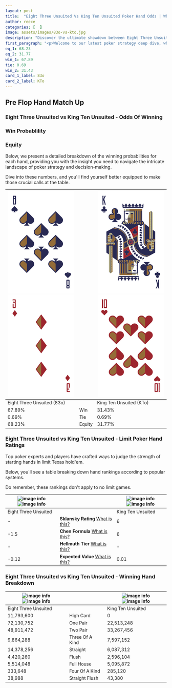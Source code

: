 ```yaml
---
layout: post
title:  "Eight Three Unsuited Vs King Ten Unsuited Poker Hand Odds | Which Is The Better Hand In Poker? A Complete Guide"
author: reece
categories: [  ]
image: assets/images/83o-vs-kto.jpg
description: "Discover the ultimate showdown between Eight Three Unsuited and King Ten Unsuited in poker! Uncover the odds, strategies, and scenarios where one hand triumphs over the other. Get ready to up your poker game with this thrilling analysis."
first_paragraph: "<p>Welcome to our latest poker strategy deep dive, where we're pitting two distinct hands against each other in a high-stakes showdown: Eight Three Unsuited vs King Ten Unsuited.</p><p>In the dynamic world of poker, every decision counts, and knowing which hand holds the upper hand is key to your success at the table.</p><p>In this article, we'll dissect these two hands, explore the scenarios where one dominates the other, and equip you with the knowledge to make strategic choices that can tip the odds in your favor.</p><p>Get ready to unravel the intriguing dynamics of these poker hands and elevate your game to new heights.</p>"
eq_1: 68.23
eq_2: 31.77
win_1: 67.89
tie: 0.69
win_2: 31.43
card_1_label: 83o
card_2_label: KTo
---
```




[comment]: # (sp0)

## Pre Flop Hand Match Up

<div class="table hand-ratings" markdown="1"> 



### Eight Three Unsuited vs King Ten Unsuited - Odds Of Winning


  
<div class="row graphs"> 
<div class="col-lg-6">
    <h3>Win Probablility</h3>
    <canvas id="WinChart"></canvas>
</div>
<div class="col-lg-6">
    <h3>Equity</h3>
    <canvas id="EquityChart"></canvas>
</div>
</div>

  Below, we present a detailed breakdown of the winning probabilities for each hand, providing you with the insight you need to navigate the intricate landscape of poker strategy and decision-making. 

Dive into these numbers, and you'll find yourself better equipped to make those crucial calls at the table.


    
| ![image info](assets/images/hand1/8.png) ![image info](assets/images/hand1/3o.png) |  | ![image info](assets/images/hand2/k.png) ![image info](assets/images/hand2/to.png) |
| -------- | -------- | -------- |
| Eight Three Unsuited (83o) |  | King Ten Unsuited (KTo) |
| 67.89% | Win | 31.43% |
| 0.69% | Tie | 0.69% |
| 68.23% | Equity | 31.77% |




[comment]: # (sp1)



### Eight Three Unsuited vs King Ten Unsuited - Limit Poker Hand Ratings

Top poker experts and players have crafted ways to judge the strength of starting hands in limit Texas hold'em. 

Below, you'll see a table breaking down hand rankings according to popular systems. 

Do remember, these rankings don't apply to no limit games.


    
| ![image info](https://www.riverpairs.com/assets/images/hand1/8.png) ![image info](https://www.riverpairs.com/assets/images/hand1/3o.png) |  | ![image info](https://www.riverpairs.com/assets/images/hand2/k.png) ![image info](https://www.riverpairs.com/assets/images/hand2/to.png) |
| -------- | -------- | -------- |
| Eight Three Unsuited |  | King Ten Unsuited |
| - | **Sklansky Rating** [What is this?](/sklansky-rating-explained) | 6 |
| -1.5 | **Chen Formula** [What is this?](/chen-formula-explained) | 6 |
| - | **Hellmuth Tier** [What is this?](/Hellmuth-tier-explained) | - |
| -0.12 | **Expected Value** [What is this?](/expected-value-explained) | 0.01 |




[comment]: # (sp2)



### Eight Three Unsuited vs King Ten Unsuited - Winning Hand Breakdown


    
| ![image info](https://www.riverpairs.com/assets/images/hand1/8.png) ![image info](https://www.riverpairs.com/assets/images/hand1/3o.png) |  | ![image info](https://www.riverpairs.com/assets/images/hand2/k.png) ![image info](https://www.riverpairs.com/assets/images/hand2/to.png) |
| -------- | -------- | -------- |
| Eight Three Unsuited |  | King Ten Unsuited |
| 11,793,600 | High Card | 0 |
| 72,130,752 | One Pair | 22,513,248 |
| 48,911,472 | Two Pair | 33,267,456 |
| 9,864,288 | Three Of A Kind | 7,597,152 |
| 14,378,256 | Straight | 6,087,312 |
| 4,420,260 | Flush | 2,596,104 |
| 5,514,048 | Full House | 5,095,872 |
| 333,648 | Four Of A Kind | 285,120 |
| 38,988 | Straight Flush | 43,380 |




[comment]: # (sp3)



</div>

[comment]: # (sp4)



[comment]: # (sp5)

